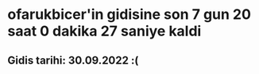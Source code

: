 # ofarukbicer'in gidisine son 7 gun 20 saat 0 dakika 27 saniye kaldi

## Gidis tarihi: 30.09.2022 :(
